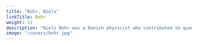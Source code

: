 ```yaml
---
title: "Bohr, Niels"
linkTitle: Bohr
weight: 12
description: "Niels Bohr was a Danish physicist who contributed to quantum theory. He received the Nobel Prize in Physics in 1922. Bohr was also a philosopher and a promoter of scientific research"
image: "/covers/bohr.jpg"
---
```

